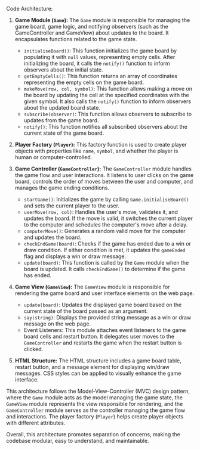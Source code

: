 Code Architecture:
1. **Game Module (`Game`):**
   The `Game` module is responsible for managing the game board, game logic, and notifying observers (such as the GameController and GameView) about updates to the board. It encapsulates functions related to the game state.

   - `initialiseBoard()`: This function initializes the game board by populating it with `null` values, representing empty cells. After initializing the board, it calls the `notify()` function to inform observers about the initial state.
   - `getEmptyCells()`: This function returns an array of coordinates representing the empty cells on the game board.
   - `makeMove(row, col, symbol)`: This function allows making a move on the board by updating the cell at the specified coordinates with the given symbol. It also calls the `notify()` function to inform observers about the updated board state.
   - `subscribe(observer)`: This function allows observers to subscribe to updates from the game board.
   - `notify()`: This function notifies all subscribed observers about the current state of the game board.

2. **Player Factory (`Player`):**
   This factory function is used to create player objects with properties like `name`, `symbol`, and whether the player is human or computer-controlled.

3. **Game Controller (`GameController`):**
   The `GameController` module handles the game flow and user interactions. It listens to user clicks on the game board, controls the order of moves between the user and computer, and manages the game ending conditions.

   - `startGame()`: Initializes the game by calling `Game.initialiseBoard()` and sets the current player to the user.
   - `userMove(row, col)`: Handles the user's move, validates it, and updates the board. If the move is valid, it switches the current player to the computer and schedules the computer's move after a delay.
   - `computerMove()`: Generates a random valid move for the computer and updates the board.
   - `checkEndGame(board)`: Checks if the game has ended due to a win or draw condition. If either condition is met, it updates the `gameEnded` flag and displays a win or draw message.
   - `update(board)`: This function is called by the `Game` module when the board is updated. It calls `checkEndGame()` to determine if the game has ended.

4. **Game View (`GameView`):**
   The `GameView` module is responsible for rendering the game board and user interface elements on the web page.

   - `update(board)`: Updates the displayed game board based on the current state of the board passed as an argument.
   - `say(string)`: Displays the provided string message as a win or draw message on the web page.
   - Event Listeners: This module attaches event listeners to the game board cells and restart button. It delegates user moves to the `GameController` and restarts the game when the restart button is clicked.

5. **HTML Structure:**
   The HTML structure includes a game board table, restart button, and a message element for displaying win/draw messages. CSS styles can be applied to visually enhance the game interface.

This architecture follows the Model-View-Controller (MVC) design pattern, where the `Game` module acts as the model managing the game state, the `GameView` module represents the view responsible for rendering, and the `GameController` module serves as the controller managing the game flow and interactions. The player factory (`Player`) helps create player objects with different attributes.

Overall, this architecture promotes separation of concerns, making the codebase modular, easy to understand, and maintainable.